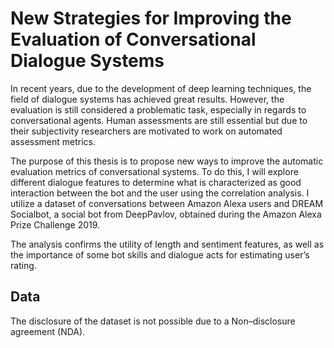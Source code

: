 # New Strategies for Improving the Evaluation of Conversational Dialogue Systems

In recent years, due to the development of deep learning techniques, the field of dialogue systems has achieved great results. However, the evaluation is still considered a problematic task, especially in regards to conversational agents. Human assessments are still essential but due to their subjectivity researchers are motivated to work on automated assessment metrics. 

The purpose of this thesis is to propose new ways to improve the automatic evaluation metrics of conversational systems. To do this, I will explore different dialogue features to determine what is characterized as good interaction between the bot and the user using the correlation analysis. I utilize a dataset of conversations between Amazon Alexa users and DREAM Socialbot, a social bot from DeepPavlov, obtained during the Amazon Alexa Prize Challenge 2019.

The analysis confirms the utility of length and sentiment features, as well as the importance of some bot skills and dialogue acts for estimating user’s rating.

## Data

The disclosure of the dataset is not possible due to a Non–disclosure agreement (NDA).
